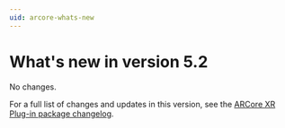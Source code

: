 ```yaml
---
uid: arcore-whats-new
---
```

# What's new in version 5.2

No changes.

For a full list of changes and updates in this version, see the [ARCore XR Plug-in package changelog](xref:arcore-changelog).
